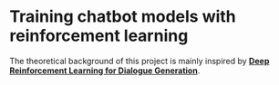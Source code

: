 # Training chatbot models with reinforcement learning

The theoretical background of this project is mainly inspired by **[Deep Reinforcement Learning for Dialogue Generation](https://arxiv.org/abs/1606.01541)**.
